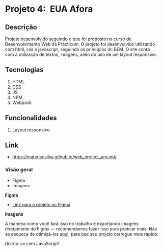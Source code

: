# Projeto 4:  EUA Afora

## Descrição

Projeto desenvolvido seguindo o que foi proposto no curso de Desenvolvimento Web da Practicum. O projeto foi desenvolvido utilizando com html, css e javascript, seguindo os príncipios do BEM. O site conta com a utilização de textos, imagens, além do uso de um layout responsivo.

## Tecnologias
1. HTML
2. CSS
3. JS
4. NPM
5. Webpack

## Funcionalidades
1. Layout responsivo

## Link
- https://mateuscsilva.github.io/web_project_around/

### Visão geral

* Figma
* Imagens

**Figma**

* [Link para o projeto no Figma](https://www.figma.com/file/XfB6BSINvliub43JgKza1e/WEB.-Sprint-4.-Around-The-U.S.-desktop-%2B-mobile-pt)

**Imagens**

A maneira como você fará isso no trabalho é exportando imagens diretamente do Figma — recomendamos fazer isso para praticar mais. Não se esqueça de otimizá-los [aqui](https://tinypng.com/), para que seu projeto carregue mais rápido.

Divirta-se com JavaScript!
